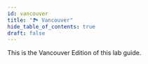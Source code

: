 ```yaml
---
id: vancouver
title: "🏞️ Vancouver"
hide_table_of_contents: true
draft: false
---
```


This is the Vancouver Edition of this lab guide. 
